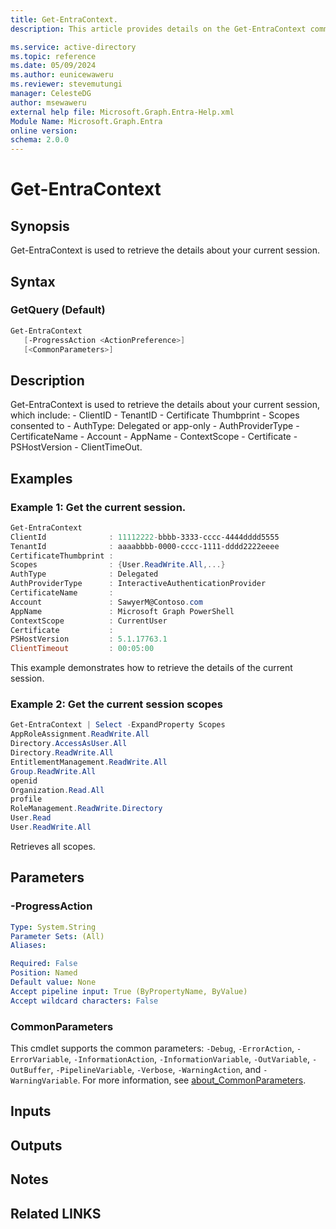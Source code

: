 ```yaml
---
title: Get-EntraContext.
description: This article provides details on the Get-EntraContext command.

ms.service: active-directory
ms.topic: reference
ms.date: 05/09/2024
ms.author: eunicewaweru
ms.reviewer: stevemutungi
manager: CelesteDG
author: msewaweru
external help file: Microsoft.Graph.Entra-Help.xml
Module Name: Microsoft.Graph.Entra
online version:
schema: 2.0.0
---
```


# Get-EntraContext

## Synopsis
Get-EntraContext is used to retrieve the details about your current session.

## Syntax

### GetQuery (Default)

```powershell
Get-EntraContext
   [-ProgressAction <ActionPreference>]
   [<CommonParameters>]
```

## Description
Get-EntraContext is used to retrieve the details about your current session, which include:  - ClientID - TenantID -
Certificate Thumbprint - Scopes consented to - AuthType: Delegated or app-only - AuthProviderType -
CertificateName - Account - AppName - ContextScope - Certificate - PSHostVersion - ClientTimeOut.

## Examples

### Example 1: Get the current session.
```powershell
Get-EntraContext
ClientId              : 11112222-bbbb-3333-cccc-4444dddd5555
TenantId              : aaaabbbb-0000-cccc-1111-dddd2222eeee
CertificateThumbprint :
Scopes                : {User.ReadWrite.All,...}
AuthType              : Delegated
AuthProviderType      : InteractiveAuthenticationProvider
CertificateName       :
Account               : SawyerM@Contoso.com
AppName               : Microsoft Graph PowerShell
ContextScope          : CurrentUser
Certificate           :
PSHostVersion         : 5.1.17763.1
ClientTimeout         : 00:05:00                                                                                   
```

This example demonstrates how to retrieve the details of the current session.

### Example 2: Get the current session scopes

```powershell
Get-EntraContext | Select -ExpandProperty Scopes
AppRoleAssignment.ReadWrite.All
Directory.AccessAsUser.All
Directory.ReadWrite.All
EntitlementManagement.ReadWrite.All
Group.ReadWrite.All
openid
Organization.Read.All
profile
RoleManagement.ReadWrite.Directory
User.Read
User.ReadWrite.All                                                                                     
```

Retrieves all scopes.


## Parameters

### -ProgressAction

```yaml
Type: System.String
Parameter Sets: (All)
Aliases:

Required: False
Position: Named
Default value: None
Accept pipeline input: True (ByPropertyName, ByValue)
Accept wildcard characters: False
```

### CommonParameters

This cmdlet supports the common parameters: `-Debug`, `-ErrorAction`, `-ErrorVariable`, `-InformationAction`, `-InformationVariable`, `-OutVariable`, `-OutBuffer`, `-PipelineVariable`, `-Verbose`, `-WarningAction`, and `-WarningVariable`. For more information, see [about_CommonParameters](https://go.microsoft.com/fwlink/?LinkID=113216).

## Inputs

## Outputs

## Notes

## Related LINKS

